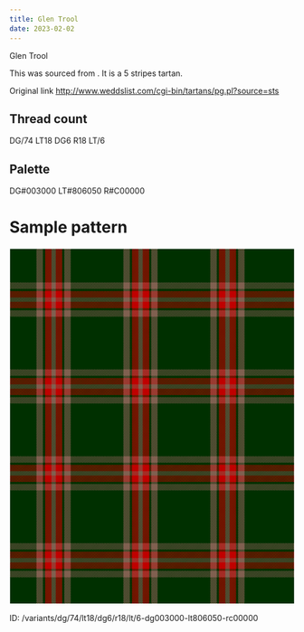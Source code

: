 ```yaml
---
title: Glen Trool
date: 2023-02-02
---
```

Glen Trool

This was sourced from <no value>.  It is a 5 stripes tartan.

Original link http://www.weddslist.com/cgi-bin/tartans/pg.pl?source=sts

## Thread count
DG/74 LT18 DG6 R18 LT/6

## Palette
DG#003000 LT#806050 R#C00000

# Sample pattern

![Tartan detail](tartan.png "DG/74 LT18 DG6 R18 LT/6 tartan")

ID: /variants/dg/74/lt18/dg6/r18/lt/6-dg003000-lt806050-rc00000